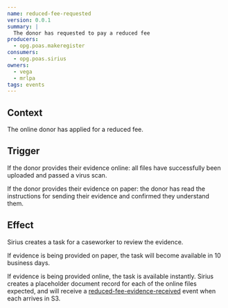 ```yaml
---
name: reduced-fee-requested
version: 0.0.1
summary: |
  The donor has requested to pay a reduced fee
producers:
  - opg.poas.makeregister
consumers:
  - opg.poas.sirius
owners:
  - vega
  - mrlpa
tags: events
---
```


## Context

The online donor has applied for a reduced fee.

## Trigger

If the donor provides their evidence online: all files have successfully been uploaded and passed a virus scan.

If the donor provides their evidence on paper: the donor has read the instructions for sending their evidence and confirmed they understand them.

## Effect

Sirius creates a task for a caseworker to review the evidence.

If evidence is being provided on paper, the task will become available in 10 business days.

If evidence is being provided online, the task is available instantly. Sirius creates a placeholder document record for each of the online files expected, and will receive a [reduced-fee-evidence-received](../reduced-fee-evidence-received) event when each arrives in S3.

<NodeGraph title="Consumer / Producer Diagram" />

<EventExamples />

<Schema />
